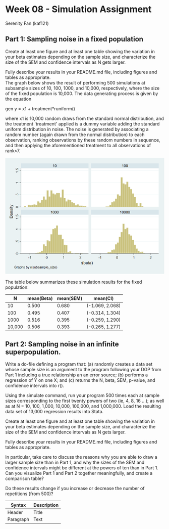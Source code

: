 # Week 08 - Simulation Assignment 
Serenity Fan (kaf121)

## Part 1: Sampling noise in a fixed population

Create at least one figure and at least one table showing the variation in your beta estimates depending on the sample size, and characterize the size of the SEM and confidence intervals as N gets larger.  

Fully describe your results in your README.md file, including figures and tables as appropriate.  
The graph below shows the result of performing 500 simulations at subsample sizes of 10, 100, 1000, and 10,000, respectively, where the size of the fixed population is 10,000. The data generating process is given by the equation  

gen y = x1 + treatment*runiform()  

where x1 is 10,000 random draws from the standard normal distribution, and the treatment 'treatment' applied is a dummy variable adding the standard uniform distribution in noise. The noise is generated by associating a random number (again drawn from the normal distribution) to each observation, ranking observations by these random numbers in sequence, and then applying the aforementioned treatment to all observations of rank>7.  

![Beta_FixedPop_Graph](beta_graph_fixed.png)  

The table below summarizes these simulation results for the fixed population: 

| N           | mean(Beta)  | mean(SEM) | mean(CI)         | 
| ----------- | ----------- | --------- | ---------------- |
| 10          | 0.500       | 0.680     | (-1.069, 2.068)  | 
| 100         | 0.495       | 0.407     | (-0.314, 1.304)  | 
| 1000        | 0.516       | 0.395     | (-0.259, 1.290)  | 
| 10,000      | 0.506       | 0.393     | (-0.265, 1.277)  | 




## Part 2: Sampling noise in an infinite superpopulation.

Write a do-file defining a program that: (a) randomly creates a data set whose sample size is an argument to the program following your DGP from Part 1 including a true relationship an an error source; (b) performs a regression of Y on one X; and (c) returns the N, beta, SEM, p-value, and confidence intervals into r().

Using the simulate command, run your program 500 times each at sample sizes corresponding to the first twenty powers of two (ie, 4, 8, 16 ...); as well as at N = 10, 100, 1,000, 10,000, 100,000, and 1,000,000. Load the resulting data set of 13,000 regression results into Stata.

Create at least one figure and at least one table showing the variation in your beta estimates depending on the sample size, and characterize the size of the SEM and confidence intervals as N gets larger.

Fully describe your results in your README.md file, including figures and tables as appropriate.

In particular, take care to discuss the reasons why you are able to draw a larger sample size than in Part 1, and why the sizes of the SEM and confidence intervals might be different at the powers of ten than in Part 1. Can you visualize Part 1 and Part 2 together meaningfully, and create a comparison table?

Do these results change if you increase or decrease the number of repetitions (from 500)?


| Syntax      | Description |
| ----------- | ----------- |
| Header      | Title       |
| Paragraph   | Text        |